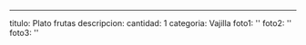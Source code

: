 ---
titulo: Plato frutas
descripcion: 
cantidad: 1
categoria: Vajilla
foto1: ''
foto2: ''
foto3: ''
